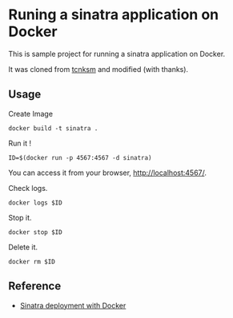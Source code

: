# Runing a sinatra application on Docker

This is sample project for running a sinatra application on Docker.

It was cloned from [tcnksm](https://github.com/tcnksm-sample/docker-sinatra) and modified (with thanks).

## Usage

Create Image

```
docker build -t sinatra .
```

Run it !

```
ID=$(docker run -p 4567:4567 -d sinatra)
```

You can access it from your browser, [http://localhost:4567/](http://localhost:4567/).

Check logs.

```
docker logs $ID
```

Stop it.

```
docker stop $ID
```

Delete it.

```
docker rm $ID
```

## Reference

- [Sinatra deployment with Docker](http://haanto.com/sinatra-deployment-with-docker/)
